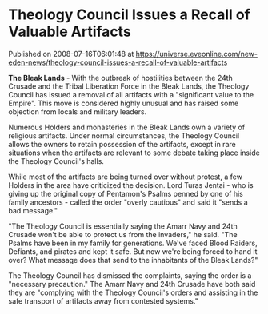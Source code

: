# Theology Council Issues a Recall of Valuable Artifacts
Published on 2008-07-16T06:01:48 at https://universe.eveonline.com/new-eden-news/theology-council-issues-a-recall-of-valuable-artifacts

**The Bleak Lands** \- With the outbreak of hostilities between the 24th Crusade and the Tribal Liberation Force in the Bleak Lands, the Theology Council has issued a removal of all artifacts with a "significant value to the Empire". This move is considered highly unusual and has raised some objection from locals and military leaders.

Numerous Holders and monasteries in the Bleak Lands own a variety of religious artifacts. Under normal circumstances, the Theology Council allows the owners to retain possession of the artifacts, except in rare situations when the artifacts are relevant to some debate taking place inside the Theology Council's halls.

While most of the artifacts are being turned over without protest, a few Holders in the area have criticized the decision. Lord Turas Jentai - who is giving up the original copy of Pentamon's Psalms penned by one of his family ancestors - called the order "overly cautious" and said it "sends a bad message."

"The Theology Council is essentially saying the Amarr Navy and 24th Crusade won't be able to protect us from the invaders," he said. "The Psalms have been in my family for generations. We've faced Blood Raiders, Defiants, and pirates and kept it safe. But now we're being forced to hand it over? What message does that send to the inhabitants of the Bleak Lands?"

The Theology Council has dismissed the complaints, saying the order is a "necessary precaution." The Amarr Navy and 24th Crusade have both said they are "complying with the Theology Council's orders and assisting in the safe transport of artifacts away from contested systems."
